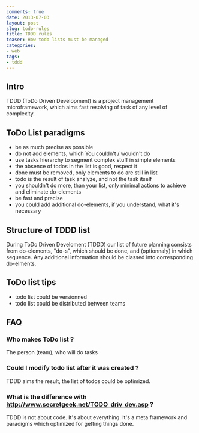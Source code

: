 ```yaml
--- 
comments: true 
date: 2013-07-03
layout: post 
slug: todo-rules
title: TDDD rules
teaser: How todo lists must be managed
categories: 
- web 
tags: 
- tddd
---
```


## Intro

TDDD (ToDo Driven Development) is a project management microframework, which aims fast resolving of task of any level of complexity.

## ToDo List paradigms

* be as much precise as possible
* do not add elements, which You couldn't / wouldn't do
* use tasks hierarchy to segment complex stuff in simple elements
* the absence of todos in the list is good, respect it
* done must be removed, only elements to do are still in list
* todo is the result of task analyze, and not the task itself
* you shouldn't do more, than your list, only minimal actions to achieve and eliminate do-elements
* be fast and precise
* you could add additional do-elements, if you understand, what it's necessary

## Structure of TDDD list

During ToDo Driven Develoment (TDDD) our list of future planning consists from do-elements, "do-s", which should be done, and (optionnaly) in which sequence. Any additional information should be classed into corresponding do-elments.

## ToDo list tips

* todo list could be versionned
* todo list could be distributed between teams

## FAQ

### Who makes ToDo list ?

The person (team), who will do tasks

### Could I modify todo list after it was created ?

TDDD aims the result, the list of todos could be optimized.

### What is the difference with http://www.secretgeek.net/TODO_driv_dev.asp ?

TDDD is not about code. It's about everything. It's a meta framework and paradigms which optimized for getting things done.
